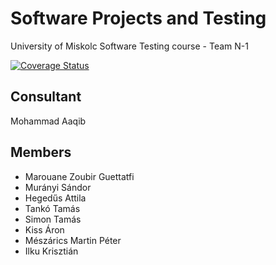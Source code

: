 # Software Projects and Testing
University of Miskolc Software Testing course - Team N-1

[![Coverage Status](https://coveralls.io/repos/github/aron123/SoftwareTesting/badge.svg?branch=master)](https://coveralls.io/github/aron123/SoftwareTesting?branch=master)

## Consultant
Mohammad Aaqib

## Members
* Marouane Zoubir Guettatfi
* Murányi Sándor
* Hegedűs Attila
* Tankó Tamás
* Simon Tamás
* Kiss Áron
* Mészárics Martin Péter
* Ilku Krisztián

